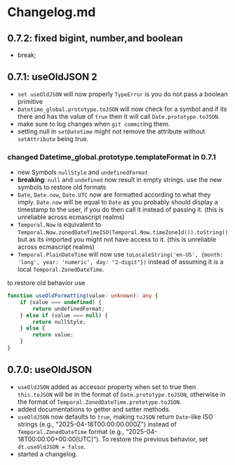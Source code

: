 # Changelog.md

## 0.7.2: fixed bigint, number,and boolean

- break;

## 0.7.1: useOldJSON 2

- `set useOldJSON` will now properly `TypeError` is you do not pass a boolean primitive
- `Datetime_global.prototype.toJSON` will now check for a symbol and if its there and has
  the value of `true` then it will call `Date.prototype.toJSON`.
- make sure to log changes when `git commit`ing them.
- setting null in `setDatetime` might not remove the attribute without `setAttribute` being true.

### changed Datetime_global.prototype.templateFormat in 0.7.1

- new Symbols `nullStyle` and `undefinedFormat`
- **breaking**: `null` and `undefined` now result in empty strings. use the new symbols to restore old formats
- `Date`, `Date.now`, `Date.UTC` now are formatted according to what they imply. `Date.now` will be equal to `Date` as
  you probably should display a timestamp to the user, if you do then call it instead of passing it. (this is unreliable across ecmascript realms)
- `Temporal.Now` is equivalent to `Temporal.Now.zonedDateTimeISO(Temporal.Now.timeZoneId()).toString()` but as its imported you might not have access to it. (this is unreliable across ecmascript realms)
- `Temporal.PlainDateTime` will now use `toLocaleString('en-US', {month: 'long', year: 'numeric', day: "2-digit"})` instead of assuming it is a local `Temporal.ZonedDateTime`.

to restore old behavior use

```typescript
function useOldFormatting(value: unknown): any {
    if (value === undefined) {
        return undefinedFormat;
    } else if (value === null) {
        return nullStyle;
    } else {
        return value;
    }
}
```

## 0.7.0: useOldJSON

- `useOldJSON` added as accessor property when set to true then `this.toJSON` will be in
  the format of `Date.prototype.toJSON`,
  otherwise in the format of `Temporal.ZonedDateTime.prototype.toJSON`.
- added documentations to getter and setter methods.
- `useOldJSON` now defaults to `true`, making `toJSON` return `Date`-like ISO strings (e.g., "2025-04-18T00:00:00.000Z")
  instead of `Temporal.ZonedDateTime` format (e.g., "2025-04-18T00:00:00+00:00[UTC]"). To restore the previous behavior,
  set `dt.useOldJSON = false`.
- started a changelog.
